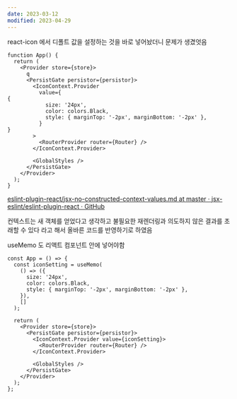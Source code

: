 ```yaml
---
date: 2023-03-12
modified: 2023-04-29
---
```


react-icon 에서 디폴트 값을 설정하는 것을 바로 넣어놨더니 문제가 생겼엇음

```tsx
function App() {
  return (
    <Provider store={store}>
      q
      <PersistGate persistor={persistor}>
        <IconContext.Provider
          value={
{
            size: '24px',
            color: colors.Black,
            style: { marginTop: '-2px', marginBottom: '-2px' },
          }
}
        >
          <RouterProvider router={Router} />
        </IconContext.Provider>

        <GlobalStyles />
      </PersistGate>
    </Provider>
  );
}
```

[eslint-plugin-react/jsx-no-constructed-context-values.md at master · jsx-eslint/eslint-plugin-react · GitHub](https://github.com/jsx-eslint/eslint-plugin-react/blob/master/docs/rules/jsx-no-constructed-context-values)

컨텍스트는 새 객체를 얻었다고 생각하고 불필요한 재렌더링과 의도하지 않은 결과를 초래할 수 있다
라고 해서 올바른 코드를 반영하기로 하였음

useMemo 도 리액트 컴포넌트 안에 넣어야함

```tsx
const App = () => {
  const iconSetting = useMemo(
    () => ({
      size: '24px',
      color: colors.Black,
      style: { marginTop: '-2px', marginBottom: '-2px' },
    }),
    []
  );

  return (
    <Provider store={store}>
      <PersistGate persistor={persistor}>
        <IconContext.Provider value={iconSetting}>
          <RouterProvider router={Router} />
        </IconContext.Provider>

        <GlobalStyles />
      </PersistGate>
    </Provider>
  );
};
```
